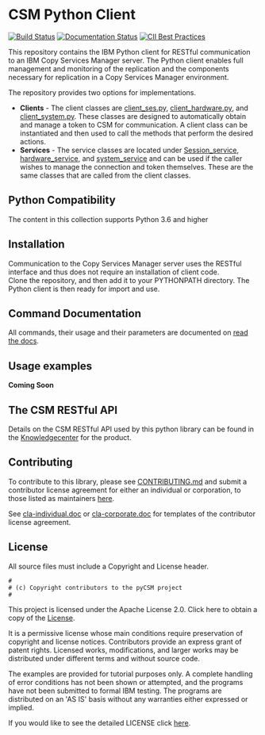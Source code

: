 # CSM Python Client
[![Build Status](https://travis.ibm.com/pyCSM/pyCSM.svg?token=S4B3H6Vzv2oQaoCcyYeT&branch=main)](https://github.ibm.com/pyCSM/pyCSM)
[![Documentation Status](https://readthedocs.org/projects/pycsm/badge/?version=latest)](https://pycsm.readthedocs.io/en/latest/?badge=latest)
[![CII Best Practices](https://bestpractices.coreinfrastructure.org/projects/5999/badge)](https://bestpractices.coreinfrastructure.org/projects/5999)

This repository contains the IBM Python client for RESTful communication to an IBM Copy Services Manager server.  The Python client enables full management and monitoring of the replication and the components necessary for replication in a Copy Services Manager environment. 

The repository provides two options for implementations.  
- **Clients**      - The client classes are [client_ses.py](clients/session_client.py), [client_hardware.py](clients/hardware_client.py), and [client_system.py](clients/system_client.py).  These classes are designed to automatically obtain and manage a token to CSM for communication.  A client class can be instantiated and then used to call the methods that perform the desired actions.   
- **Services**     - The service classes are located under [Session_service](session_service), [hardware_service](hardware_service), and [system_service](system_service) and can be used if the caller wishes to manage the connection and token themselves.  These are the same classes that are called from the client classes. 

## Python Compatibility
The content in this collection supports Python 3.6 and higher 

## Installation 

Communication to the Copy Services Manager server uses the RESTful interface and thus does not require an installation of client code.  
Clone the repository, and then add it to your PYTHONPATH directory. The Python client is then ready for import and use.

## Command Documentation
All commands, their usage and their parameters are documented on [read the docs](https://pycsm.readthedocs.io/en/latest/).

## Usage examples
**Coming Soon**

## The CSM RESTful API
Details on the CSM RESTful API used by this python library can be found in the [Knowledgecenter](https://www.ibm.com/docs/en/csm/6.3.2?topic=reference-csm-rest-api-documentation) for the product. 


## Contributing
To contribute to this library, please see [CONTRIBUTING.md](CONTRIBUTING.md) and submit a contributor license agreement for either an individual or corporation, to those listed as maintainers [here](MAINTAINERS.md).  

See [cla-individual.doc](cla-individual.doc) or [cla-corporate.doc](cla-corporate.doc) for templates of the contributor license agreement.

## License

All source files must include a Copyright and License header. 
```text
#
# (c) Copyright contributors to the pyCSM project
#
```

This project is licensed under the Apache License 2.0. 
Click here to obtain a copy of the [License](http://www.apache.org/licenses/LICENSE-2.0).  

It is a permissive license whose main conditions require preservation of 
copyright and license notices. Contributors provide an express grant of 
patent rights. Licensed works, modifications, and larger works may be 
distributed under different terms and without source code.  

The examples are provided for tutorial purposes only. A complete handling 
of error conditions has not been shown or attempted, and the programs have 
not been submitted to formal IBM testing. The programs are distributed on an 
'AS IS' basis without any warranties either expressed or implied.

If you would like to see the detailed LICENSE click [here](LICENSE).
